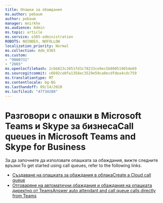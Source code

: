 ```yaml
---
title: Опашки за обаждания
ms.author: pebaum
author: pebaum
manager: mnirkhe
ms.audience: Admin
ms.topic: article
ms.service: o365-administration
ROBOTS: NOINDEX, NOFOLLOW
localization_priority: Normal
ms.collection: Adm_O365
ms.custom:
- "9000731"
- "2665"
ms.openlocfilehash: 2cbb823c2051fd3c78233ce9ec5b090519654e69
ms.sourcegitcommit: c6692ce0fa1358ec3529e59ca0ecdfdea4cdc759
ms.translationtype: MT
ms.contentlocale: bg-BG
ms.lasthandoff: 09/14/2020
ms.locfileid: "47734288"
---
```

# <a name="call-queues-in-microsoft-teams-and-skype-for-business"></a><span data-ttu-id="e6417-102">Разговори с опашки в Microsoft Teams и Skype за бизнеса</span><span class="sxs-lookup"><span data-stu-id="e6417-102">Call queues in Microsoft Teams and Skype for Business</span></span> 

<span data-ttu-id="e6417-103">За да започнете да използвате опашката за обаждания, вижте следните връзки:</span><span class="sxs-lookup"><span data-stu-id="e6417-103">To get started using call queues, refer to the following links.</span></span>

- [<span data-ttu-id="e6417-104">Създаване на опашката за обаждания в облака</span><span class="sxs-lookup"><span data-stu-id="e6417-104">Create a Cloud call queue</span></span>](https://docs.microsoft.com/microsoftteams/create-a-phone-system-call-queue)
- [<span data-ttu-id="e6417-105">Отговаряне на автоматични обаждания и обаждания на опашката директно от Teams</span><span class="sxs-lookup"><span data-stu-id="e6417-105">Answer auto attendant and call queue calls directly from Teams</span></span>](https://docs.microsoft.com/microsoftteams/answer-auto-attendant-and-call-queue-calls)